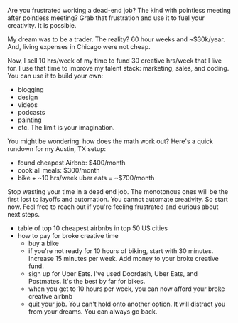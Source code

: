 Are you frustrated working a dead-end job? The kind with pointless meeting after pointless meeting? Grab that frustration and use it to fuel your creativity. It is possible. 

My dream was to be a trader. The reality? 60 hour weeks and ~$30k/year. And, living expenses in Chicago were not cheap. 

Now, I sell 10 hrs/week of my time to fund 30 creative hrs/week that I live for. I use that time to improve my talent stack: marketing, sales, and coding. You can use it to build your own: 
- blogging
- design
- videos
- podcasts
- painting
- etc. 
The limit is your imagination. 

You might be wondering: how does the math work out? Here's a quick rundown for my Austin, TX setup:
- found cheapest Airbnb: $400/month
- cook all meals: $300/month
- bike + ~10 hrs/week uber eats = ~$700/month

Stop wasting your time in a dead end job. The monotonous ones will be the first lost to layoffs and automation. You cannot automate creativity. So start now. Feel free to reach out if you're feeling frustrated and curious about next steps.

- table of top 10 cheapest airbnbs in top 50 US cities
- how to pay for broke creative time
  - buy a bike
  - if you're not ready for 10 hours of biking, start with 30 minutes. Increase 15 minutes per week. Add money to your broke creative fund.
  - sign up for Uber Eats. I've used Doordash, Uber Eats, and Postmates. It's the best by far for bikes.
  - when you get to 10 hours per week, you can now afford your broke creative airbnb
  - quit your job. You can't hold onto another option. It will distract you from your dreams. You can always go back.
